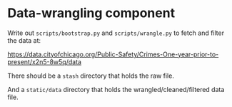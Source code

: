 # Data-wrangling component


Write out `scripts/bootstrap.py` and `scripts/wrangle.py` to 
fetch and filter the data at:

https://data.cityofchicago.org/Public-Safety/Crimes-One-year-prior-to-present/x2n5-8w5q/data

There should be a `stash` directory that holds the raw file. 

And a `static/data` directory that holds the wrangled/cleaned/filtered data file.



